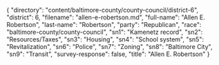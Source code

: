 {
  "directory": "content/baltimore-county/county-council/district-6",
  "district": 6,
  "filename": "allen-e-robertson.md",
  "full-name": "Allen E. Robertson",
  "last-name": "Robertson",
  "party": "Republican",
  "race": "baltimore-county/county-council",
  "sn1": "Kamenetz record",
  "sn2": "Resources/Taxes",
  "sn3": "Housing",
  "sn4": "School system",
  "sn5": "Revitalization",
  "sn6": "Police",
  "sn7": "Zoning",
  "sn8": "Baltimore City",
  "sn9": "Transit",
  "survey-response": false,
  "title": "Allen E. Robertson"
}
